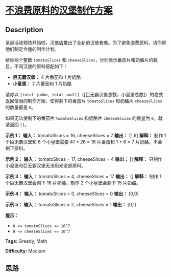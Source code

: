# [不浪费原料的汉堡制作方案][title]

## Description

圣诞活动预热开始啦，汉堡店推出了全新的汉堡套餐。为了避免浪费原料，请你帮他们制定合适的制作计划。

给你两个整数 `tomatoSlices` 和 `cheeseSlices`，分别表示番茄片和奶酪片的数目。不同汉堡的原料搭配如下：

  * **巨无霸汉堡：** 4 片番茄和 1 片奶酪
  * **小皇堡：** 2 片番茄和 1 片奶酪

请你以 `[total_jumbo, total_small]`（[巨无霸汉堡总数，小皇堡总数]）的格式返回恰当的制作方案，使得剩下的番茄片
`tomatoSlices` 和奶酪片 `cheeseSlices` 的数量都是 `0`。

如果无法使剩下的番茄片 `tomatoSlices` 和奶酪片 `cheeseSlices` 的数量为 `0`，就请返回 `[]`。



**示例 1：**
            **输入：** tomatoSlices = 16, cheeseSlices = 7    **输出：** [1,6]    **解释：** 制作 1 个巨无霸汉堡和 6 个小皇堡需要 4*1 + 2*6 = 16 片番茄和 1 + 6 = 7 片奶酪。不会剩下原料。    

**示例 2：**
            **输入：** tomatoSlices = 17, cheeseSlices = 4    **输出：** []    **解释：** 只制作小皇堡和巨无霸汉堡无法用光全部原料。    

**示例 3：**
            **输入：** tomatoSlices = 4, cheeseSlices = 17    **输出：** []    **解释：** 制作 1 个巨无霸汉堡会剩下 16 片奶酪，制作 2 个小皇堡会剩下 15 片奶酪。    

**示例 4：**
            **输入：** tomatoSlices = 0, cheeseSlices = 0    **输出：** [0,0]    

**示例 5：**
            **输入：** tomatoSlices = 2, cheeseSlices = 1    **输出：** [0,1]    



**提示：**

  * `0 <= tomatoSlices <= 10^7`
  * `0 <= cheeseSlices <= 10^7`


**Tags:** Greedy, Math

**Difficulty:** Medium

## 思路

[title]: https://leetcode-cn.com/problems/number-of-burgers-with-no-waste-of-ingredients
